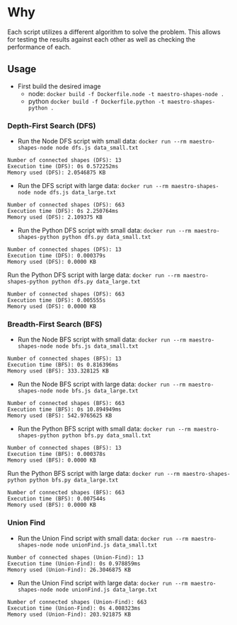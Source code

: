 # Why

Each script utilizes a different algorithm to solve the problem. This allows for testing the results against each other as well as checking the performance of each.

## Usage

- First build the desired image 
  - node: `docker build -f Dockerfile.node -t maestro-shapes-node .`
  - python `docker build -f Dockerfile.python -t maestro-shapes-python .`

### Depth-First Search (DFS) 
- Run the Node DFS script with small data: `docker run --rm maestro-shapes-node node dfs.js data_small.txt`

```
Number of connected shapes (DFS): 13
Execution time (DFS): 0s 0.572252ms
Memory used (DFS): 2.0546875 KB
```

- Run the DFS script with large data: `docker run --rm maestro-shapes-node node dfs.js data_large.txt`

```
Number of connected shapes (DFS): 663
Execution time (DFS): 0s 2.250764ms
Memory used (DFS): 2.109375 KB
```

- Run the Python DFS script with small data: `docker run --rm maestro-shapes-python python dfs.py data_small.txt`

```
Number of connected shapes (DFS): 13
Execution time (DFS): 0.000379s
Memory used (DFS): 0.0000 KB
```

 Run the Python DFS script with large data: `docker run --rm maestro-shapes-python python dfs.py data_large.txt`

 ```
Number of connected shapes (DFS): 663
Execution time (DFS): 0.005555s
Memory used (DFS): 0.0000 KB
 ```

### Breadth-First Search (BFS)
- Run the Node BFS script with small data: `docker run --rm maestro-shapes-node node bfs.js data_small.txt`

```
Number of connected shapes (BFS): 13
Execution time (BFS): 0s 0.816396ms
Memory used (BFS): 333.328125 KB
```

- Run the Node BFS script with large data: `docker run --rm maestro-shapes-node node bfs.js data_large.txt`

```
Number of connected shapes (BFS): 663
Execution time (BFS): 0s 10.894949ms
Memory used (BFS): 542.9765625 KB
```

- Run the Python BFS script with small data: `docker run --rm maestro-shapes-python python bfs.py data_small.txt`

```
Number of connected shapes (BFS): 13
Execution time (BFS): 0.000378s
Memory used (BFS): 0.0000 KB
```

 Run the Python BFS script with large data: `docker run --rm maestro-shapes-python python bfs.py data_large.txt`

 ```
Number of connected shapes (BFS): 663
Execution time (BFS): 0.007544s
Memory used (BFS): 0.0000 KB
 ```

### Union Find
- Run the Union Find script  with small data: `docker run --rm maestro-shapes-node node unionFind.js data_small.txt`

```
Number of connected shapes (Union-Find): 13
Execution time (Union-Find): 0s 0.978859ms
Memory used (Union-Find): 26.3046875 KB
```

- Run the Union Find script with large data: `docker run --rm maestro-shapes-node node unionFind.js data_large.txt`

```
Number of connected shapes (Union-Find): 663
Execution time (Union-Find): 0s 4.008323ms
Memory used (Union-Find): 203.921875 KB
```

